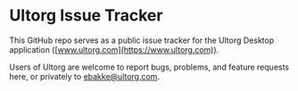 # Ultorg Issue Tracker

This GitHub repo serves as a public issue tracker for the Ultorg Desktop application ([www.ultorg.com](https://www.ultorg.com)).

Users of Ultorg are welcome to report bugs, problems, and feature requests here, or privately to [ebakke@ultorg.com](mailto:ebakke@ultorg.com).
